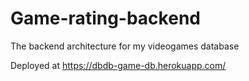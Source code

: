 # Game-rating-backend

The backend architecture for my videogames database

Deployed at https://dbdb-game-db.herokuapp.com/
